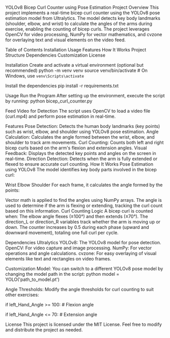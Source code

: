YOLOv8 Bicep Curl Counter using Pose Estimation
Project Overview
This project implements a real-time bicep curl counter using the YOLOv8 pose estimation model from Ultralytics. 
The model detects key body landmarks (shoulder, elbow, and wrist) to calculate the angles of the arms during exercise, enabling the counting of bicep curls. The project leverages OpenCV for video processing,
NumPy for vector mathematics, and cvzone for overlaying text and visual elements on the video feed.


Table of Contents
Installation
Usage
Features
How It Works
Project Structure
Dependencies
Customization
License


Installation
Create and activate a virtual environment (optional but recommended)
python -m venv venv
source venv/bin/activate  # On Windows, use `venv\Scripts\activate`

Install the dependencies
pip install -r requirements.txt

Usage
Run the Program
After setting up the environment, execute the script by running:
python bicep_curl_counter.py

Feed Video for Detection
The script uses OpenCV to load a video file (curl.mp4) and perform pose estimation in real-time.

Features
Pose Detection: Detects the human body landmarks (key points) such as wrist, elbow, and shoulder using YOLOv8 pose estimation.
Angle Calculation: Calculates the angle formed between the wrist, elbow, and shoulder to track arm movements.
Curl Counting: Counts both left and right bicep curls based on the arm's flexion and extension angles.
Visual Feedback: Displays the detected key points and angles on the screen in real-time.
Direction Detection: Detects when the arm is fully extended or flexed to ensure accurate curl counting.
How It Works
Pose Estimation using YOLOv8
The model identifies key body parts involved in the bicep curl:

Wrist
Elbow
Shoulder
For each frame, it calculates the angle formed by the points:

Vector math is applied to find the angles using NumPy arrays.
The angle is used to determine if the arm is flexing or extending, tracking the curl count based on this information.
Curl Counting Logic
A bicep curl is counted when:
The elbow angle flexes (≥100°) and then extends (≤70°).
The direction_L or direction_R variables track whether the arm is moving up or down.
The counter increases by 0.5 during each phase (upward and downward movement), totaling one full curl per cycle.

Dependencies
Ultralytics YOLOv8: The YOLOv8 model for pose detection.
OpenCV: For video capture and image processing.
NumPy: For vector operations and angle calculations.
cvzone: For easy overlaying of visual elements like text and rectangles on video frames.

Customization
Model: You can switch to a different YOLOv8 pose model by changing the model path in the script:
python
model = YOLO('path_to_model.pt')

Angle Thresholds: Modify the angle thresholds for curl counting to suit other exercises:

if left_Hand_Angle >= 100:  # Flexion angle
   
if left_Hand_Angle <= 70:   # Extension angle
  
License
This project is licensed under the MIT License. Feel free to modify and distribute the project as needed.

